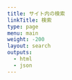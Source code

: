 ```yaml
---
title: サイト内の検索
linkTitle: 検索
type: page
menu: main
weight: -200
layout: search
outputs:
  - html
  - json
---
```


